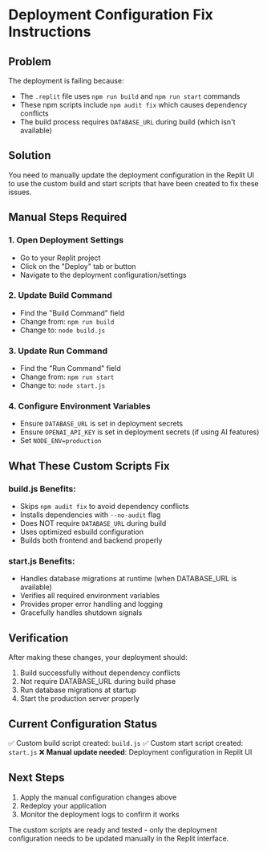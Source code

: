 # Deployment Configuration Fix Instructions

## Problem
The deployment is failing because:
- The `.replit` file uses `npm run build` and `npm run start` commands
- These npm scripts include `npm audit fix` which causes dependency conflicts
- The build process requires `DATABASE_URL` during build (which isn't available)

## Solution
You need to manually update the deployment configuration in the Replit UI to use the custom build and start scripts that have been created to fix these issues.

## Manual Steps Required

### 1. Open Deployment Settings
- Go to your Replit project
- Click on the "Deploy" tab or button
- Navigate to the deployment configuration/settings

### 2. Update Build Command
- Find the "Build Command" field
- Change from: `npm run build`
- Change to: `node build.js`

### 3. Update Run Command
- Find the "Run Command" field
- Change from: `npm run start`
- Change to: `node start.js`

### 4. Configure Environment Variables
- Ensure `DATABASE_URL` is set in deployment secrets
- Ensure `OPENAI_API_KEY` is set in deployment secrets (if using AI features)
- Set `NODE_ENV=production`

## What These Custom Scripts Fix

### build.js Benefits:
- Skips `npm audit fix` to avoid dependency conflicts
- Installs dependencies with `--no-audit` flag
- Does NOT require `DATABASE_URL` during build
- Uses optimized esbuild configuration
- Builds both frontend and backend properly

### start.js Benefits:
- Handles database migrations at runtime (when DATABASE_URL is available)
- Verifies all required environment variables
- Provides proper error handling and logging
- Gracefully handles shutdown signals

## Verification
After making these changes, your deployment should:
1. Build successfully without dependency conflicts
2. Not require DATABASE_URL during build phase
3. Run database migrations at startup
4. Start the production server properly

## Current Configuration Status
✅ Custom build script created: `build.js`
✅ Custom start script created: `start.js`
❌ **Manual update needed**: Deployment configuration in Replit UI

## Next Steps
1. Apply the manual configuration changes above
2. Redeploy your application
3. Monitor the deployment logs to confirm it works

The custom scripts are ready and tested - only the deployment configuration needs to be updated manually in the Replit interface.